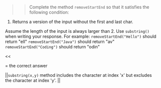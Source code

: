 >>Complete the method <code>removeStartEnd</code> so that it satisfies the following condition:
<ol>
<li>Returns a version of the input without the first and last char.</li>
</ol>
<p>Assume the length of the input is always larger than 2.
Use <code>substring()</code> when writing your response.
For example:
<code>removeStartEnd("Hello")</code> should return "ell"
<code>removeStartEnd("Java")</code> should return "av"
<code>removeStartEnd("Coding")</code> should return "odin"</p><<

= the correct answer

||<code>substring(x,y)</code> method includes the character at index 'x' but excludes the character at index 'y'. ||
